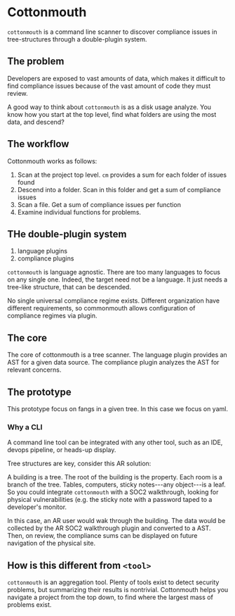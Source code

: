 
# Cottonmouth

`cottonmouth` is a command line scanner to discover compliance issues in tree-structures
through a double-plugin system.

## The problem

Developers are exposed to vast amounts of data, which makes it difficult to find compliance
issues because of the vast amount of code they must review.

A good way to think about `cottonmouth` is as a disk usage analyze. You know how you
start at the top level, find what folders are using the most data, and descend?

## The workflow

Cottonmouth works as follows:

1. Scan at the project top level. `cm` provides a sum for each folder of issues found
2. Descend into a folder. Scan in this folder and get a sum of compliance issues
3. Scan a file. Get a sum of compliance issues per function
4. Examine individual functions for problems.


## THe double-plugin system

1. language plugins
2. compliance plugins


`cottonmouth` is language agnostic.  There are too many languages to focus on
any single one. Indeed, the target need not be a language. It just needs a
tree-like structure, that can be descended.

No single universal compliance  regime exists.  Different organization have
different requirements, so commonmouth allows configuration of compliance
regimes via plugin.


## The core

The core of cottonmouth is a tree scanner.  The language plugin provides an AST
for a given data source.  The compliance plugin analyzes the AST for relevant concerns.

## The prototype

This prototype focus on fangs in a given tree. In this case we focus on yaml.

### Why a CLI

A command line tool can be integrated with any other tool, such as an IDE,
devops pipeline, or heads-up display.

Tree structures are key, consider this AR solution:

A building is a tree. The root of the building is the property. Each room is a
branch of the tree. Tables, computers, sticky notes---any object---is a leaf.
So you could integrate `cottonmouth` with a SOC2 walkthrough, looking for
physical vulnerabilities (e.g. the sticky note with a password taped to a
developer's monitor.

In this case, an AR user would wak through the building. The data would be
collected by the AR SOC2 walkthrough plugin and converted to a AST.  Then, on
review, the compliance sums can be displayed on future navigation of the
physical site.

## How is this different from `<tool>`

`cottonmouth` is an aggregation tool. Plenty of tools exist to detect security
problems, but summarizing their results is nontrivial. Cottonmouth helps you
navigate a project from the top down, to find where the largest mass of
problems exist.

